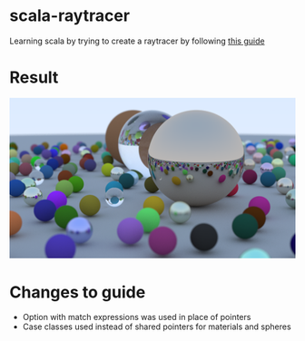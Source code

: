 # scala-raytracer
Learning scala by trying to create a raytracer by following [this guide](https://raytracing.github.io/books/RayTracingInOneWeekend.html#overview)
# Result
![final product](https://github.com/elieseek/scala-raytracer/blob/master/result/final.png)

# Changes to guide
- Option with match expressions was used in place of pointers
- Case classes used instead of shared pointers for materials and spheres
